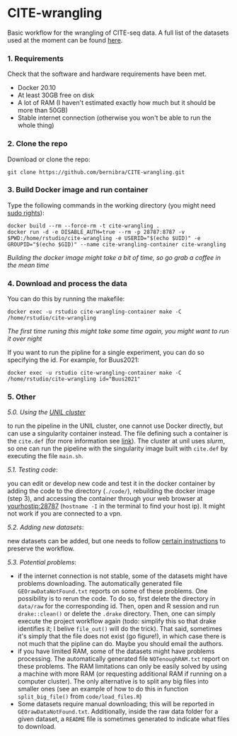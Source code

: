 # CITE-wrangling

Basic workflow for the wrangling of CITE-seq data. A full list of the datasets used at the moment can be found [here](data/list-of-papers.csv).

### 1. Requirements

Check that the software and hardware requirements have been met.
* Docker 20.10
* At least 30GB free on disk
* A lot of RAM (I haven't estimated exactly how much but it should be more than 50GB)
* Stable internet connection (otherwise you won't be able to run the whole thing)

### 2. Clone the repo

Download or clone the repo: 
```
git clone https://github.com/bernibra/CITE-wrangling.git
```

### 3. Build Docker image and run container

Type the following commands in the working directory (you might need [sudo rights](https://docs.docker.com/engine/install/linux-postinstall/)):
```
docker build --rm --force-rm -t cite-wrangling .
docker run -d -e DISABLE_AUTH=true --rm -p 28787:8787 -v $PWD:/home/rstudio/cite-wrangling -e USERID="$(echo $UID)" -e GROUPID="$(echo $GID)" --name cite-wrangling-container cite-wrangling
```
_Building the docker image might take a bit of time, so go grab a coffee in the mean time_

### 4. Download and process the data

You can do this by running the makefile:
```
docker exec -u rstudio cite-wrangling-container make -C /home/rstudio/cite-wrangling
```
_The first time runing this might take some time again, you might want to run it over night_

If you want to run the pipline for a single experiment, you can do so specifying the id. For example, for Buus2021:

```
docker exec -u rstudio cite-wrangling-container make -C /home/rstudio/cite-wrangling id="Buus2021"
```

### 5. Other

_5.0. Using the [UNIL cluster](https://wiki.unil.ch/ci/books/service-de-calcul-haute-performance-%28hpc%29/page/how-to-access-the-clusters)_

to run the pipeline in the UNIL cluster, one cannot use Docker directly, but can use a singularity container instead. The file defining such a container is the `cite.def` (for more information see [link](https://wiki.unil.ch/ci/books/high-performance-computing-hpc/page/sandbox-containers)). The cluster at unil uses _slurm_, so one can run the pipeline with the singularity image built with `cite.def` by executing the file `main.sh`.

_5.1. Testing code_: 

you can edit or develop new code and test it in the docker container by adding the code to the directory (`./code/`), rebuilding the docker image (step 3), and accessing the container through your web browser at <yourhostip:28787> (`hostname -I` in the terminal to find your host ip). It might not work if you are connected to a vpn.

_5.2. Adding new datasets_:

new datasets can be added, but one needs to follow [certain instructions](https://github.com/bernibra/CITE-wrangling) to preserve the workflow.

_5.3. Potential problems_:
- if the internet connection is not stable, some of the datasets might have problems downloading. The automatically generated file `GEOrawDataNotFound.txt` reports on some of these problems. One possibility is to rerun the code. To do so, first delete the directory in `data/raw` for the corresponding id. Then, open and R session and run `drake::clean()` or delete the `.drake` directory. Then, one can simply execute the project workflow again (todo: simplify this so that drake identifies it; I belive `file_out()` will do the trick). That said, sometimes it's simply that the file does not exist (go figure!), in which case there is not much that the pipline can do. Maybe you should email the authors.
- if you have limited RAM, some of the datasets might have problems processing. The automatically generated file `NOTenoughRAM.txt` report on these problems. The RAM limitations can only be easily solved by using a machine with more RAM (or requesting additional RAM if running on a computer cluster). The only alternative is to split any big files into smaller ones (see an example of how to do this in function `split_big_file()` from `code/load_files.R`)
- Some datasets require manual downloading; this will be reported in `GEOrawDataNotFound.txt`. Additionally, inside the raw data folder for a given dataset, a `README` file is sometimes generated to indicate what files to download.

